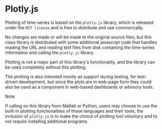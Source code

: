 # Plotly.js

Plotting of time-series is based on the ``plotly.js`` library, which is released under the ``MIT license``
and is free to distribute and use commerically.

No changes are made or will be made to the original source files, but this class
library is distributed with some additional javascript code that handles reading the URL and reading 
text files from disk containing the time-series information and calling the ``plotly.js`` library.

Plotting is not a major part of this library's functionality, and the library can be used completely without 
this plotting. 

The plotting is also intended mostly as support during testing, for test-driven development, but since the 
plots are in web-page form they could also be used as a component in web-based dashboards or advisory tools. 

> [!Note]
> If calling on this library from Matlab or Python, users may choose to use the built-in plotting functionalities
> of those languages and their tools, the inclusion of 
> ``plotly.js`` is to make the choice of plotting tool voluntary and to not *require* 
> installing additional programs.